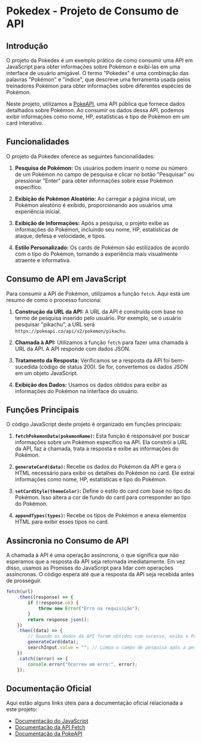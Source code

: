 # Pokedex - Projeto de Consumo de API

## Introdução

O projeto da Pokedex é um exemplo prático de como consumir uma API em JavaScript para obter informações sobre Pokémon e exibi-las em uma interface de usuário amigável. O termo "Pokedex" é uma combinação das palavras "Pokémon" e "índice", que descreve uma ferramenta usada pelos treinadores Pokémon para obter informações sobre diferentes espécies de Pokémon.

Neste projeto, utilizamos a [PokeAPI](https://pokeapi.co/), uma API pública que fornece dados detalhados sobre Pokémon. Ao consumir os dados dessa API, podemos exibir informações como nome, HP, estatísticas e tipo de Pokémon em um card interativo.

## Funcionalidades

O projeto da Pokedex oferece as seguintes funcionalidades:

1. **Pesquisa de Pokémon:** Os usuários podem inserir o nome ou número de um Pokémon no campo de pesquisa e clicar no botão "Pesquisar" ou pressionar "Enter" para obter informações sobre esse Pokémon específico.

2. **Exibição de Pokémon Aleatório:** Ao carregar a página inicial, um Pokémon aleatório é exibido, proporcionando aos usuários uma experiência inicial.

3. **Exibição de Informações:** Após a pesquisa, o projeto exibe as informações do Pokémon, incluindo seu nome, HP, estatísticas de ataque, defesa e velocidade, e tipos.

4. **Estilo Personalizado:** Os cards de Pokémon são estilizados de acordo com o tipo do Pokémon, tornando a experiência mais visualmente atraente e informativa.

## Consumo de API em JavaScript

Para consumir a API de Pokémon, utilizamos a função `fetch`. Aqui está um resumo de como o processo funciona:

1. **Construção da URL da API:** A URL da API é construída com base no termo de pesquisa inserido pelo usuário. Por exemplo, se o usuário pesquisar "pikachu", a URL será `https://pokeapi.co/api/v2/pokemon/pikachu`.

2. **Chamada à API:** Utilizamos a função `fetch` para fazer uma chamada à URL da API. A API responde com dados JSON.

3. **Tratamento da Resposta:** Verificamos se a resposta da API foi bem-sucedida (código de status 200). Se for, convertemos os dados JSON em um objeto JavaScript.

4. **Exibição dos Dados:** Usamos os dados obtidos para exibir as informações do Pokémon na interface do usuário.

## Funções Principais

O código JavaScript deste projeto é organizado em funções principais:

1. **`fetchPokemonData(pokemonName)`:** Esta função é responsável por buscar informações sobre um Pokémon específico na API. Ela constrói a URL da API, faz a chamada, trata a resposta e exibe as informações do Pokémon.

2. **`generateCard(data)`:** Recebe os dados do Pokémon da API e gera o HTML necessário para exibir os detalhes do Pokémon no card. Ele extrai informações como nome, HP, estatísticas e tipo do Pokémon.

3. **`setCardStyle(themeColor)`:** Define o estilo do card com base no tipo do Pokémon. Isso altera a cor de fundo do card para corresponder ao tipo do Pokémon.

4. **`appendTypes(types)`:** Recebe os tipos de Pokémon e anexa elementos HTML para exibir esses tipos no card.

## Assincronia no Consumo de API

A chamada à API é uma operação assíncrona, o que significa que não esperamos que a resposta da API seja retornada imediatamente. Em vez disso, usamos as Promises do JavaScript para lidar com operações assíncronas. O código espera até que a resposta da API seja recebida antes de prosseguir.

```javascript
fetch(url)
    .then((response) => {
        if (!response.ok) {
            throw new Error("Erro na requisição");
        }
        return response.json();
    })
    .then((data) => {
        // Quando os dados da API forem obtidos com sucesso, exiba o Pokémon na Pokédex
        generateCard(data);
        searchInput.value = ""; // Limpa o campo de pesquisa após a pesquisa ser realizada
    })
    .catch((error) => {
        console.error("Ocorreu um erro:", error);
    });
```


## Documentação Oficial

Aqui estão alguns links úteis para a documentação oficial relacionada a este projeto:

- [Documentação do JavaScript](https://developer.mozilla.org/pt-BR/docs/Web/JavaScript)
- [Documentação da API Fetch](https://developer.mozilla.org/pt-BR/docs/Web/API/Fetch_API)
- [Documentação da PokeAPI](https://pokeapi.co/docs/v2)



